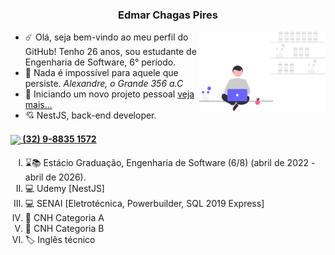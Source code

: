 <!--Meu nome:-->
<h3 align="center">Edmar Chagas Pires</h3>
<!--Imagem decorativa:-->
<img align="right" src="https://raw.githubusercontent.com/edmarpires9/edmarpires9/08ac4f106fb7a1af1860da86eb29ef47129147e5/Imagens/background.svg" style="width: 40%;">
<!--Biografia-->
<ul>
  <li>☄️ Olá, seja bem-vindo ao meu perfil do GitHub! Tenho 26 anos, sou estudante de Engenharia de Software, 6° período.</li>
  <li>🌌 Nada é impossível para aquele que persiste. <em>Alexandre, o Grande 356 a.C</em></li>
  <li>🔭 Iniciando um novo projeto pessoal <a href="https://github.com/edmarpires9?tab=repositories">veja mais...</a></li>
  <li>💘 NestJS, back-end developer.</li>
</ul>
<!--Link para WhatsappWeb-->
<h4><a href="https://web.whatsapp.com/send/?phone=32988351572" rel="nofollow"><img src="https://static-00.iconduck.com/assets.00/whatsapp-icon-2040x2048-8b5th74o.png" height="20px" align="center"><strong> (32) 9-8835 1572</strong></a></h4>
<!--Lista Ordenada com minhas competências-->
<ol type='I'>
  <li>⌛📚 Estácio Graduação, Engenharia de Software (6/8) (abril de 2022 - abril de 2026).</li>
  <li>💻 Udemy [NestJS] </li>
  <li>💻 SENAI [Eletrotécnica, Powerbuilder, SQL 2019 Express]</li>
  <li>🛵 CNH Categoria A</li>
  <li>🚙 CNH Categoria B</li>
  <li>🏷️ Inglês técnico</li>
</ol>
